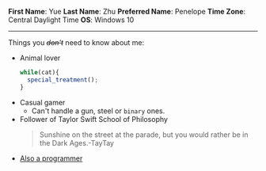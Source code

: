 **First Name**: Yue
**Last Name**: Zhu
**Preferred Name**: Penelope
**Time Zone**: Central Daylight Time
**OS**: Windows 10
***
Things you ~~*don't*~~ need to know about me:

* Animal lover
  ```javascript
  while(cat){
    special_treatment();
  }
  ```
* Casual gamer
  * Can't handle a gun, steel or `binary` ones.
* Follower of Taylor Swift School of Philosophy
  >Sunshine on the street at the parade, but you would rather be in the Dark Ages.-TayTay
* [Also a programmer](https://www.linkedin.com/in/yue-zhu-18a1b8133/)
